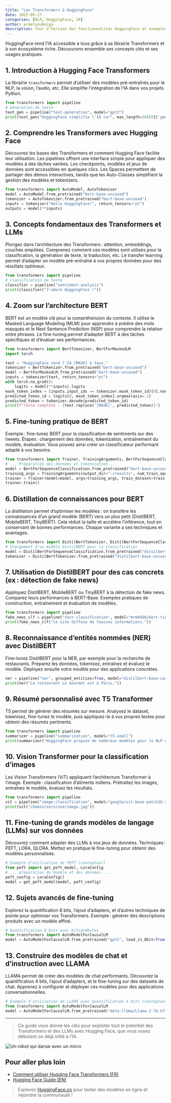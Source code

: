 ```yaml
---
title: "Les Transformers & HuggingFace"
date: 2025-05-27
categories: [NLP, HuggingFace, IA]
author: armelsoubeiga
description: Tour d’horizon des fonctionnalités HuggingFace et exemples de pipelines.
---
```


HuggingFace rend l’IA accessible à tous grâce à sa librairie Transformers et à son écosystème riche. Découvrons ensemble ses concepts clés et ses usages pratiques.

## 1. Introduction à Hugging Face Transformers
La librairie `transformers` permet d’utiliser des modèles pré-entraînés pour le NLP, la vision, l’audio, etc. Elle simplifie l’intégration de l’IA dans vos projets Python.

```python
from transformers import pipeline
# Génération de texte
text_gen = pipeline("text-generation", model="gpt2")
print(text_gen("HuggingFace simplifie l'IA car", max_length=30)[0]['generated_text'])
```

## 2. Comprendre les Transformers avec Hugging Face
Découvrez les bases des Transformers et comment Hugging Face facilite leur utilisation. Les pipelines offrent une interface simple pour appliquer des modèles à des tâches variées. Les checkpoints, modèles et jeux de données sont accessibles en quelques clics. Les Spaces permettent de partager des démos interactives, tandis que les Auto-Classes simplifient la gestion des modèles et tokenizers.

```python
from transformers import AutoModel, AutoTokenizer
model = AutoModel.from_pretrained("bert-base-uncased")
tokenizer = AutoTokenizer.from_pretrained("bert-base-uncased")
inputs = tokenizer("Hello HuggingFace!", return_tensors="pt")
outputs = model(**inputs)
```

## 3. Concepts fondamentaux des Transformers et LLMs
Plongez dans l’architecture des Transformers : attention, embeddings, couches empilées. Comprenez comment ces modèles sont utilisés pour la classification, la génération de texte, la traduction, etc. Le transfer learning permet d’adapter un modèle pré-entraîné à vos propres données pour des résultats optimaux.

```python
from transformers import pipeline
# Classification de texte
classifier = pipeline("sentiment-analysis")
print(classifier("J'adore HuggingFace !"))
```

## 4. Zoom sur l’architecture BERT
BERT est un modèle clé pour la compréhension du contexte. Il utilise le Masked Language Modeling (MLM) pour apprendre à prédire des mots masqués et le Next Sentence Prediction (NSP) pour comprendre la relation entre phrases. Le fine-tuning permet d’adapter BERT à des tâches spécifiques et d’évaluer ses performances.

```python
from transformers import BertTokenizer, BertForMaskedLM
import torch

text = "HuggingFace rend l'IA [MASK] à tous."
tokenizer = BertTokenizer.from_pretrained("bert-base-uncased")
model = BertForMaskedLM.from_pretrained("bert-base-uncased")
inputs = tokenizer(text, return_tensors="pt")
with torch.no_grad():
    logits = model(**inputs).logits
mask_token_index = (inputs.input_ids == tokenizer.mask_token_id)[0].nonzero(as_tuple=True)[0]
predicted_token_id = logits[0, mask_token_index].argmax(axis=-1)
predicted_token = tokenizer.decode(predicted_token_id)
print(f"Texte complété : {text.replace('[MASK]', predicted_token)}")
```

## 5. Fine-tuning pratique de BERT
Exemple : fine-tunez BERT pour la classification de sentiments sur des tweets. Étapes : chargement des données, tokenization, entraînement du modèle, évaluation. Vous pouvez ainsi créer un classificateur performant adapté à vos besoins.

```python
from transformers import Trainer, TrainingArguments, BertForSequenceClassification
# ... Préparation des données et tokenization ...
model = BertForSequenceClassification.from_pretrained("bert-base-uncased")
training_args = TrainingArguments(output_dir="./results", num_train_epochs=1)
trainer = Trainer(model=model, args=training_args, train_dataset=train_ds, eval_dataset=eval_ds)
trainer.train()
```

## 6. Distillation de connaissances pour BERT
La distillation permet d’optimiser les modèles : on transfère les connaissances d’un grand modèle (BERT) vers un plus petit (DistilBERT, MobileBERT, TinyBERT). Cela réduit la taille et accélère l’inférence, tout en conservant de bonnes performances. Chaque variante a ses techniques et avantages.

```python
from transformers import DistilBertTokenizer, DistilBertForSequenceClassification
# Chargement d'un modèle DistilBERT pour la classification
model = DistilBertForSequenceClassification.from_pretrained("distilbert-base-uncased")
tokenizer = DistilBertTokenizer.from_pretrained("distilbert-base-uncased")
```

## 7. Utilisation de DistilBERT pour des cas concrets (ex : détection de fake news)
Appliquez DistilBERT, MobileBERT ou TinyBERT à la détection de fake news. Comparez leurs performances à BERT-Base. Exemples pratiques de construction, entraînement et évaluation de modèles.

```python
from transformers import pipeline
fake_news_clf = pipeline("text-classification", model="mrm8488/bert-tiny-finetuned-fake-news-detection")
print(fake_news_clf("Ce site diffuse de fausses informations."))
```

## 8. Reconnaissance d’entités nommées (NER) avec DistilBERT
Fine-tunez DistilBERT pour la NER, par exemple pour la recherche de restaurants. Préparez les données, tokenisez, entraînez et évaluez le modèle. Déployez ensuite votre modèle pour des applications concrètes.

```python
ner = pipeline("ner", grouped_entities=True, model="distilbert-base-cased")
print(ner("Le restaurant Le Gourmet est à Paris."))
```

## 9. Résumé personnalisé avec T5 Transformer
T5 permet de générer des résumés sur mesure. Analysez le dataset, tokenisez, fine-tunez le modèle, puis appliquez-le à vos propres textes pour obtenir des résumés pertinents.

```python
from transformers import pipeline
summarizer = pipeline("summarization", model="t5-small")
print(summarizer("HuggingFace propose de nombreux modèles pour le NLP et la vision."))
```

## 10. Vision Transformer pour la classification d’images
Les Vision Transformers (ViT) appliquent l’architecture Transformer à l’image. Exemple : classification d’aliments indiens. Prétraitez les images, entraînez le modèle, évaluez les résultats.

```python
from transformers import pipeline
vit = pipeline("image-classification", model="google/vit-base-patch16-224")
print(vit("chemin/vers/une/image.jpg"))
```

## 11. Fine-tuning de grands modèles de langage (LLMs) sur vos données
Découvrez comment adapter des LLMs à vos jeux de données. Techniques : PEFT, LORA, QLORA. Mettez en pratique le fine-tuning pour obtenir des modèles personnalisés.

```python
# Exemple d’utilisation de PEFT (conceptuel)
from peft import get_peft_model, LoraConfig
# ... préparation du modèle et des données ...
peft_config = LoraConfig()
model = get_peft_model(model, peft_config)
```

## 12. Sujets avancés de fine-tuning
Explorez la quantification 8 bits, l’ajout d’adapters, et d’autres techniques de pointe pour optimiser vos Transformers. Exemple : générer des descriptions produits avec un modèle affiné.

```python
# Quantification 8 bits avec bitsandbytes
from transformers import AutoModelForCausalLM
model = AutoModelForCausalLM.from_pretrained("gpt2", load_in_8bit=True)
```

## 13. Construire des modèles de chat et d’instruction avec LLAMA
LLAMA permet de créer des modèles de chat performants. Découvrez la quantification 4 bits, l’ajout d’adapters, et le fine-tuning sur des datasets de chat. Apprenez à configurer et déployer ces modèles pour des applications conversationnelles.

```python
# Exemple d’utilisation de LLAMA avec quantification 4 bits (conceptuel)
from transformers import AutoModelForCausalLM
model = AutoModelForCausalLM.from_pretrained("meta-llama/Llama-2-7b-hf", load_in_4bit=True)
```

---

> Ce guide vous donne les clés pour exploiter tout le potentiel des Transformers et des LLMs avec Hugging Face, que vous soyez débutant ou déjà initié à l’IA.

![Un robot qui danse avec un micro](https://media.giphy.com/media/26ufdipQqU2lhNA4g/giphy.gif)

## Pour aller plus loin
- [Comment utiliser Hugging Face Transformers (FR)](https://inside-machinelearning.com/comment-utiliser-hugging-face-transformers/)
- [Hugging Face Guide (EN)](https://inside-machinelearning.com/en/hugging-face-guide/)

> Explorez [HuggingFace.co](https://huggingface.co/) pour tester des modèles en ligne et rejoindre la communauté !
